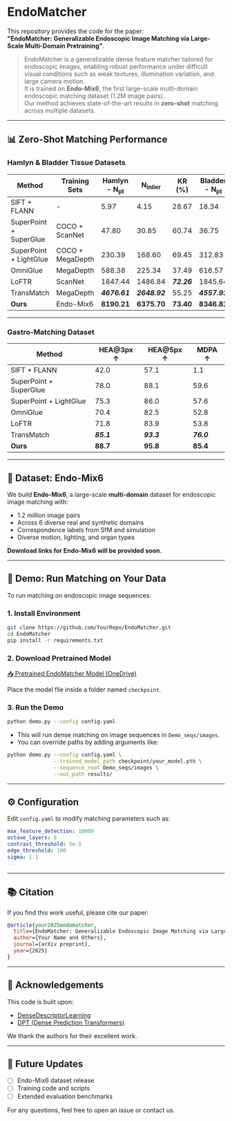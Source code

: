 
# EndoMatcher

This repository provides the code for the paper:  
**"EndoMatcher: Generalizable Endoscopic Image Matching via Large-Scale Multi-Domain Pretraining"**.

> EndoMatcher is a generalizable dense feature matcher tailored for endoscopic images, enabling robust performance under difficult visual conditions such as weak textures, illumination variation, and large camera motion.  
> It is trained on **Endo-Mix6**, the first large-scale multi-domain endoscopic matching dataset (1.2M image pairs).  
> Our method achieves state-of-the-art results in **zero-shot** matching across multiple datasets.

---

## 📊 Zero-Shot Matching Performance

### Hamlyn & Bladder Tissue Datasets

| Method | Training Sets | Hamlyn - N<sub>pt</sub> | N<sub>inlier</sub> | KR (%) | Bladder - N<sub>pt</sub> | N<sub>inlier</sub> | KR (%) | FPS ↑ |
|--------|----------------|------------------------|--------------------|--------|---------------------------|--------------------|--------|-------|
| SIFT + FLANN | - | 5.97 | 4.15 | 28.67 | 18.34 | 13.52 | 50.23 | - |
| SuperPoint + SuperGlue | COCO + ScanNet | 47.80 | 30.85 | 60.74 | 36.75 | 26.31 | 61.77 | 6.11 |
| SuperPoint + LightGlue | COCO + MegaDepth | 230.39 | 168.60 | 69.45 | 312.83 | 223.37 | 67.18 | 8.91 |
| OmniGlue | MegaDepth | 588.38 | 225.34 | 37.49 | 616.57 | 265.19 | 41.74 | 0.57 |
| LoFTR | ScanNet | 1847.44 | 1486.84 | _**72.26**_ | 1845.64 | 1382.48 | _**68.19**_ | _**12.83**_ |
| TransMatch | MegaDepth | _**4676.61**_ | _**2648.92**_ | 55.25 | _**4557.93**_ | _**2029.05**_ | 43.84 | 0.02 |
| **Ours** | Endo-Mix6 | **8190.21** | **6375.70** | **73.40** | **8346.82** | **6116.20** | **68.75** | **47.38** |

---

### Gastro-Matching Dataset

| Method | HEA@3px ↑ | HEA@5px ↑ | MDPA ↑ |
|--------|-----------|-----------|--------|
| SIFT + FLANN | 42.0 | 57.1 | 1.1 |
| SuperPoint + SuperGlue | 78.0 | 88.1 | 59.6 |
| SuperPoint + LightGlue | 75.3 | 86.0 | 57.6 |
| OmniGlue | 70.4 | 82.5 | 52.8 |
| LoFTR | 71.8 | 83.9 | 53.8 |
| TransMatch | _**85.1**_ | _**93.3**_ | _**76.0**_ |
| **Ours** | **88.7** | **95.8** | **85.4** |

---

## 📁 Dataset: Endo-Mix6

We build **Endo-Mix6**, a large-scale **multi-domain** dataset for endoscopic image matching with:
- 1.2 million image pairs
- Across 6 diverse real and synthetic domains
- Correspondence labels from SfM and simulation
- Diverse motion, lighting, and organ types

**Download links for Endo-Mix6 will be provided soon.**

---

## 🧪 Demo: Run Matching on Your Data

To run matching on endoscopic image sequences:

### 1. Install Environment

```bash
git clone https://github.com/YourRepo/EndoMatcher.git
cd EndoMatcher
pip install -r requirements.txt
```

### 2. Download Pretrained Model

[📥 Pretrained EndoMatcher Model (OneDrive)](https://1drv.ms/u/c/3e70577908ec5d62/EbItrz8y1mdKjvnCI9UfeH4BO_z2DC59y1UlcCwEfjmq1Q?e=rtrrkh)

Place the model file inside a folder named `checkpoint`.

### 3. Run the Demo

```bash
python demo.py --config config.yaml
```

- This will run dense matching on image sequences in `Demo_seqs/images`.
- You can override paths by adding arguments like:

```bash
python demo.py --config config.yaml \
               --trained_model_path checkpoint/your_model.pth \
               --sequence_root Demo_seqs/images \
               --out_path results/
```

---

## ⚙️ Configuration

Edit `config.yaml` to modify matching parameters such as:

```yaml
max_feature_detection: 10000
octave_layers: 8
contrast_threshold: 5e-5
edge_threshold: 100
sigma: 1.1
...
```

---

## 📚 Citation

If you find this work useful, please cite our paper:

```bibtex
@article{your2025endomatcher,
  title={EndoMatcher: Generalizable Endoscopic Image Matching via Large-Scale Multi-Domain Pretraining},
  author={Your Name and Others},
  journal={arXiv preprint},
  year={2025}
}
```

---

## 🙏 Acknowledgements

This code is built upon:
- [DenseDescriptorLearning](https://github.com/lppllppl920/DenseDescriptorLearning-Pytorch)
- [DPT (Dense Prediction Transformers)](https://github.com/intel-isl/DPT)

We thank the authors for their excellent work.

---

## 🔮 Future Updates

- [ ] Endo-Mix6 dataset release
- [ ] Training code and scripts
- [ ] Extended evaluation benchmarks

For any questions, feel free to open an issue or contact us.
